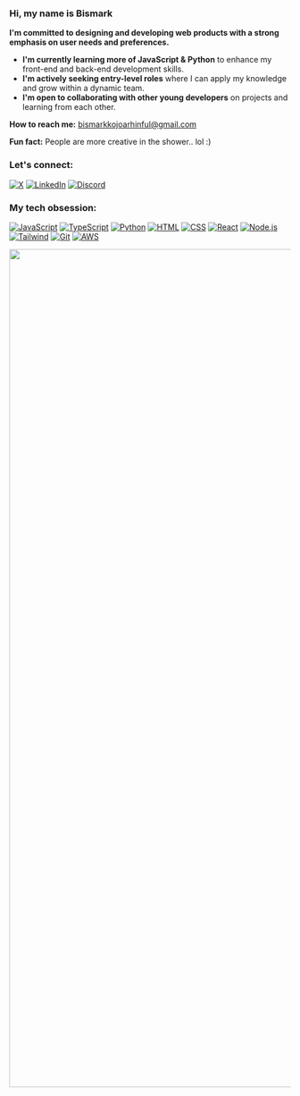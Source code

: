 ### Hi, my name is Bismark

**I'm committed to designing and developing web products with a strong emphasis on user needs and preferences.**

* **I'm currently learning more of JavaScript & Python** to enhance my front-end and back-end development skills.
* **I'm actively seeking entry-level roles** where I can apply my knowledge and grow within a dynamic team.
* **I'm open to collaborating with other young developers** on projects and learning from each other.

**How to reach me:**
bismarkkojoarhinful@gmail.com

**Fun fact:** People are more creative in the shower.. lol :)
### Let's connect:
[![X](https://img.shields.io/badge/X-%23000000.svg?logo=X&logoColor=white)](https://x.com/bismarkarhinn/)
[![LinkedIn](https://custom-icon-badges.demolab.com/badge/LinkedIn-0A66C2?logo=linkedin-white&logoColor=fff)](https://linkedin.com/in/bismarkarhinful/)
[![Discord](https://img.shields.io/badge/Discord-%235865F2.svg?&logo=discord&logoColor=white)](https://discord.com/users/1254109814922149980)

### My tech obsession:
[![JavaScript](https://img.shields.io/badge/JavaScript-F7DF1E?logo=javascript&logoColor=000)](#)
[![TypeScript](https://img.shields.io/badge/TypeScript-3178C6?logo=typescript&logoColor=fff)](#)
[![Python](https://img.shields.io/badge/Python-3776AB?logo=python&logoColor=fff)](#)
[![HTML](https://img.shields.io/badge/HTML-%23E34F26.svg?logo=html5&logoColor=white)](#)
[![CSS](https://img.shields.io/badge/CSS-1572B6?logo=css3&logoColor=fff)](#)
[![React](https://img.shields.io/badge/React-%2320232a.svg?logo=react&logoColor=%2361DAFB)](#)
[![Node.js](https://img.shields.io/badge/Node.js-6DA55F?logo=node.js&logoColor=white)](#)
[![Tailwind](https://img.shields.io/badge/Tailwind-%2338B2AC.svg?logo=tailwind-css&logoColor=white)](#)
[![Git](https://img.shields.io/badge/Git-F05032?logo=git&logoColor=fff)](#)
[![AWS](https://img.shields.io/badge/AWS-%23232F3E.svg?logo=amazon-web-services&logoColor=white)](#)



 <img src="https://user-images.githubusercontent.com/74038190/212284100-561aa473-3905-4a80-b561-0d28506553ee.gif" width="1500">
